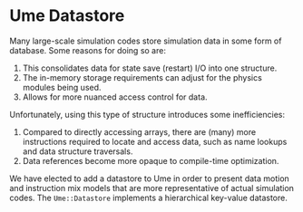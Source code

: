 # Ume Datastore #

Many large-scale simulation codes store simulation data in some form
of database.  Some reasons for doing so are:

1. This consolidates data for state save (restart) I/O into one
   structure. 
2. The in-memory storage requirements can adjust for the physics
   modules being used.
3. Allows for more nuanced access control for data.

Unfortunately, using this type of structure introduces some
inefficiencies: 

1. Compared to directly accessing arrays, there are (many) more
   instructions required to locate and access data, such as name
   lookups and data structure traversals.
2. Data references become more opaque to compile-time optimization.

We have elected to add a datastore to Ume in order to present data
motion and instruction mix models that are more representative of
actual simulation codes. The `Ume::Datastore` implements a
hierarchical key-value datastore.
